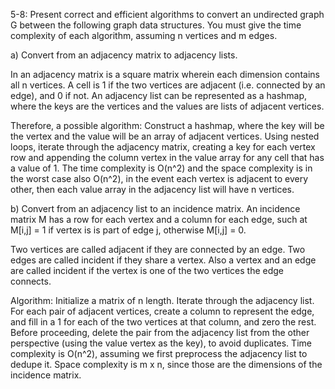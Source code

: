 5-8:
Present correct and efficient algorithms to convert an undirected graph G between the following graph data structures. You must give the time complexity of each algorithm, assuming n vertices and m edges.

a) Convert from an adjacency matrix to adjacency lists.

In an adjacency matrix is a square matrix wherein each dimension contains all n vertices. A cell is 1 if the two vertices are adjacent (i.e. connected by an edge), and 0 if not. An adjacency list can be represented as a hashmap, where the keys are the vertices and the values are lists of adjacent vertices.

Therefore, a possible algorithm:
Construct a hashmap, where the key will be the vertex and the value will be an array of adjacent vertices. Using nested loops, iterate through the adjacency matrix, creating a key for each vertex row and appending the column vertex in the value array for any cell that has a value of 1. The time complexity is O(n^2) and the space complexity is in the worst case also O(n^2), in the event each vertex is adjacent to every other, then each value array in the adjacency list will have n vertices.

b) Convert from an adjacency list to an incidence matrix. An incidence matrix M has a row for each vertex and a column for each edge, such at M[i,j] = 1 if vertex is is part of edge j, otherwise M[i,j] = 0.

Two vertices are called adjacent if they are connected by an edge. Two edges are called incident if they share a vertex. Also a vertex and an edge are called incident if the vertex is one of the two vertices the edge connects. 

Algorithm:
Initialize a matrix of n length. Iterate through the adjacency list. For each pair of adjacent vertices, create a column to represent the edge, and fill in a 1 for each of the two vertices at that column, and zero the rest. Before proceeding, delete the pair from the adjacency list from the other perspective (using the value vertex as the key), to avoid duplicates. Time complexity is O(n^2), assuming we first preprocess the adjacency list to dedupe it. Space complexity is m x n, since those are the dimensions of the incidence matrix.
